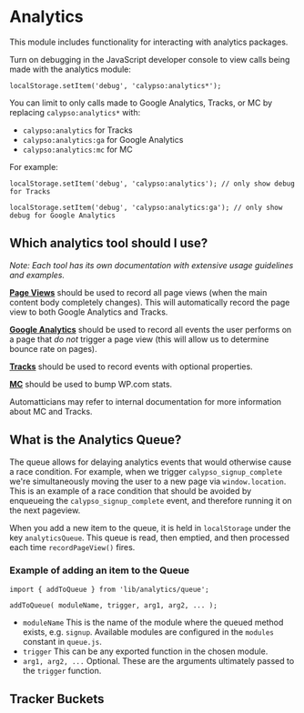 # Analytics

This module includes functionality for interacting with analytics packages.

Turn on debugging in the JavaScript developer console to view calls being made with the analytics module:

```
localStorage.setItem('debug', 'calypso:analytics*');
```

You can limit to only calls made to Google Analytics, Tracks, or MC by replacing `calypso:analytics*` with:

- `calypso:analytics` for Tracks
- `calypso:analytics:ga` for Google Analytics
- `calypso:analytics:mc` for MC

For example:

```
localStorage.setItem('debug', 'calypso:analytics'); // only show debug for Tracks
```

```
localStorage.setItem('debug', 'calypso:analytics:ga'); // only show debug for Google Analytics
```

## Which analytics tool should I use?

_Note: Each tool has its own documentation with extensive usage guidelines and examples._

[**Page Views**](./docs/page-views.md) should be used to record all page views (when the main content body completely changes). This will automatically record the page view to both Google Analytics and Tracks.

[**Google Analytics**](./docs/google-analytics.md) should be used to record all events the user performs on a page that _do not_ trigger a page view (this will allow us to determine bounce rate on pages).

[**Tracks**](./docs/tracks.md) should be used to record events with optional properties.

[**MC**](./docs/mc.md) should be used to bump WP.com stats.

Automatticians may refer to internal documentation for more information about MC and Tracks.

## What is the Analytics Queue?

The queue allows for delaying analytics events that would otherwise cause a race condition. For example, when we trigger `calypso_signup_complete` we're simultaneously moving the user to a new page via `window.location`. This is an example of a race condition that should be avoided by enqueueing the `calypso_signup_complete` event, and therefore running it on the next pageview.

When you add a new item to the queue, it is held in `localStorage` under the key `analyticsQueue`. This queue is read, then emptied, and then processed each time `recordPageView()` fires.

### Example of adding an item to the Queue

```
import { addToQueue } from 'lib/analytics/queue';

addToQueue( moduleName, trigger, arg1, arg2, ... );
```

- `moduleName` This is the name of the module where the queued method exists, e.g. `signup`.
  Available modules are configured in the `modules` constant in `queue.js`.
- `trigger` This can be any exported function in the chosen module.
- `arg1, arg2, ...` Optional. These are the arguments ultimately passed to the `trigger` function.


## Tracker Buckets